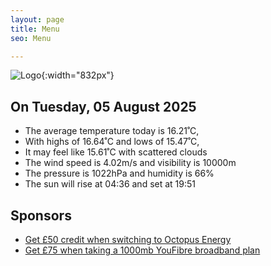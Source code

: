 ```yaml
---
layout: page
title: Menu
seo: Menu

---
```


![Logo](/images/logo.jpg){:width="832px"}

<!-- weather_marker starts -->
## On Tuesday, 05 August 2025

- The average temperature today is 16.21˚C,
- With highs of 16.64˚C and lows of 15.47˚C,
- It may feel like 15.61˚C with scattered clouds
- The wind speed is 4.02m/s and visibility is 10000m
- The pressure is 1022hPa and humidity is 66%
- The sun will rise at 04:36 and set at 19:51

<!-- weather_marker ends -->

## Sponsors

- [Get £50 credit when switching to Octopus Energy](https://bit.ly/3oD1nnS)
- [Get £75 when taking a 1000mb YouFibre broadband plan](https://aklam.io/91zWhU?)
